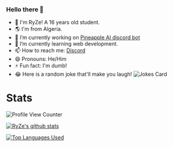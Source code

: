 ### Hello there 👋

- 👤 I'm RyZe! A 16 years old student.
- 🌎 I'm from Algeria.
- 🔭 I’m currently working on [Pineapple AI discord bot](https://top.gg/bot/858328160654983168)
- 🌱 I’m currently learning web development.
- 📫 How to reach me: [Discord](https://discord.gg/h2dHHNReqU)
- 😄 Pronouns: He/Him
- ⚡ Fun fact: I'm dumb!
- 😂 Here is a random joke that'll make you laugh!
![Jokes Card](https://readme-jokes.vercel.app/api)


# Stats

![Profile View Counter](https://komarev.com/ghpvc/?username=RyZeDZ&label=Total%20views)

[![RyZe's github stats](https://github-readme-stats.vercel.app/api?username=RyZeDZ&count_private=true&show_icons=true&theme=radical&hide_rank=false)](https://github.com/RyZeDZ/RyZeDZ)

[![Top Languages Used](https://github-readme-stats.vercel.app/api/top-langs/?username=RyZeDZ&theme=radical)](https://github.com/RyZeDZ/RyZeDZ)
